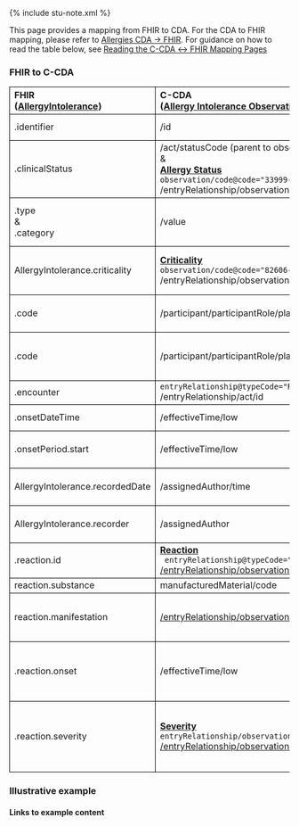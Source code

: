 <style>
td, th {
   border: 1px solid black!important;
}
</style>

{% include stu-note.xml %}

This page provides a mapping from FHIR to CDA. For the CDA to FHIR mapping, please refer to [Allergies CDA → FHIR](./CF-allergies.html). For guidance on how to read the table below, see [Reading the C-CDA ↔ FHIR Mapping Pages](./mappingGuidance.html)

### FHIR to C-CDA

|FHIR<br/>([AllergyIntolerance](https://build.fhir.org/ig/HL7/US-Core/StructureDefinition-us-core-allergyintolerance.html))|C-CDA<br/>([Allergy Intolerance Observation](http://hl7.org/cda/stds/ccda/draft1/StructureDefinition-2.16.840.1.113883.10.20.22.4.7.html))|Transform Steps|
|:----|:----|:----|
|.identifier|/id|[CDA id ↔ FHIR identifier](mappingGuidance.html#cda-id--fhir-identifier)|
|.clinicalStatus|/act/statusCode (parent to observation)<br/>&<br />**[Allergy Status]()**<br/>```observation/code@code="33999-4"```<br/>/entryRelationship/observation/value|[FHIR clinicalStatus → CDA Allergy Status Observation value (CDA)](./ConceptMap-FC-AllergyStatus.html)|
|.type<br/>&<br/>.category|/value|[FHIR type → CDA value](ConceptMap-FC-AllergyIntoleranceType.html)<br/>[FHIR category → CDA value](ConceptMap-FC-AllergyIntoleranceCategory.html)|
|AllergyIntolerance.criticality|**[Criticality]()**<br/>```observation/code@code="82606-5"```<br/>/entryRelationship/observation/value|[CDA CD ↔ FHIR CodeableConcept](mappingGuidance.html#cda-coding--fhir-codeableconcept)<br/>[FHIR criticality → CDA Criticality value ](ConceptMap-FC-Criticality.html)|
|.code|/participant/participantRole/playingEntity/code|**Constraint**: When FHIR concept is not a negation|
|.code|/participant/participantRole/playingEntity/code|**Constraint**: When FHIR concept represents negated concept|
|.encounter|```entryRelationship@typeCode="REFR"```<br/>/entryRelationship/act/id||
|.onsetDateTime|/effectiveTime/low|[CDA ↔ FHIR Time/Dates](mappingGuidance.html#cda--fhir-timedates)|
|.onsetPeriod.start|/effectiveTime/low|effectiveTime/high should not be mapped from onsetPeriod|
|AllergyIntolerance.recordedDate|/assignedAuthor/time|These are not necessarily the same author|
|AllergyIntolerance.recorder|/assignedAuthor|These are not necessarily the same author|
|.reaction.id|**[Reaction]()**<br/>``` entryRelationship@typeCode="MFST"```<br/>[/entryRelationship/observation/id]()|
|reaction.substance|manufacturedMaterial/code||**Needs clarification**
|reaction.manifestation|[/entryRelationship/observation/value]()|Both use SNOMED clinical findings with minor valueSet definition differences|
|.reaction.onset|/effectiveTime/low|Constraint: This should only be used in event that AlleryIntolerance.onset was not available|
|.reaction.severity|**[Severity]()**<br/>```entryRelationship/observation@code="SEV"```<br/>[/entryRelationship/observation/value]()|[FHIR severity → CDA severity value ](ConceptMap-FC-Criticality.html)<br/>This should be nested in CDA within the respective allergic reaction observation|

### Illustrative example

#### Links to example content